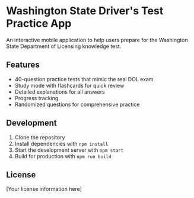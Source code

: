 # Washington State Driver's Test Practice App

An interactive mobile application to help users prepare for the Washington State Department of Licensing knowledge test.

## Features

- 40-question practice tests that mimic the real DOL exam
- Study mode with flashcards for quick review
- Detailed explanations for all answers
- Progress tracking
- Randomized questions for comprehensive practice

## Development

1. Clone the repository
2. Install dependencies with `npm install`
3. Start the development server with `npm start`
4. Build for production with `npm run build`

## License

[Your license information here]
